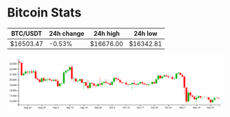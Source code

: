 # Bitcoin Stats

BTC/USDT|24h change|24h high|24h low|
|---|---|---|---|
|$16503.47|-0.53%|$16676.00|$16342.81|

<img src="./chart.svg">
